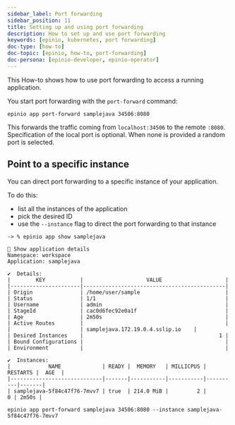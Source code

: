 ```yaml
---
sidebar_label: Port forwarding
sidebar_position: 11
title: Setting up and using port forwarding
description: How to set up and use port forwarding
keywords: [epinio, kubernetes, port forwarding]
doc-type: [how-to]
doc-topic: [epinio, how-to, port-forwarding]
doc-persona: [epinio-developer, epinio-operator]
---
```


This How-to shows how to use port forwarding to access a running application.

You start port forwarding with the `port-forward` command:

```console
epinio app port-forward samplejava 34506:8080
```

This forwards the traffic coming from `localhost:34506` to the remote `:8080`.
Specification of the local port is optional.
When none is provided a random port is selected.

## Point to a specific instance

You can direct port forwarding to a specific instance of your application.

To do this:

- list all the instances of the application
- pick the desired ID
- use the `--instance` flag to direct the port forwarding to that instance

```console
-> % epinio app show samplejava

🚢 Show application details
Namespace: workspace
Application: samplejava

✔️  Details:
|        KEY           |                    VALUE                    |
|----------------------|---------------------------------------------|
| Origin               | /home/user/sample                           |
| Status               | 1/1                                         |
| Username             | admin                                       |
| StageId              | cac0d6fec92e0a1f                            |
| Age                  | 2m50s                                       |
| Active Routes        |                                             |
|                      | samplejava.172.19.0.4.sslip.io    |
| Desired Instances    |                                           1 |
| Bound Configurations |                                             |
| Environment          |                                             |

✔️  Instances:
|            NAME             | READY |  MEMORY   | MILLICPUS | RESTARTS |  AGE  |
|-----------------------------|-------|-----------|-----------|----------|-------|
| samplejava-5f84c47f76-7mvv7 | true  | 214.0 MiB |         2 |        0 | 2m50s |
```



```console
epinio app port-forward samplejava 34506:8080 --instance samplejava-5f84c47f76-7mvv7
```
